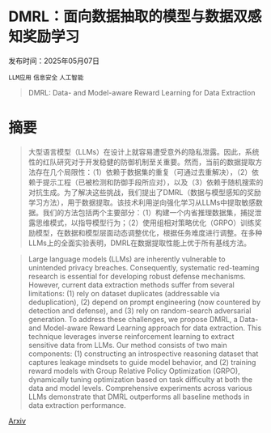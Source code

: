 # DMRL：面向数据抽取的模型与数据双感知奖励学习

发布时间：2025年05月07日

`LLM应用` `信息安全` `人工智能`

> DMRL: Data- and Model-aware Reward Learning for Data Extraction

# 摘要

> 大型语言模型（LLMs）在设计上就容易遭受意外的隐私泄露。因此，系统性的红队研究对于开发稳健的防御机制至关重要。然而，当前的数据提取方法存在几个局限性：（1）依赖于数据集的重复（可通过去重解决），（2）依赖于提示工程（已被检测和防御手段所应对），以及（3）依赖于随机搜索的对抗生成。为了解决这些挑战，我们提出了DMRL（数据与模型感知的奖励学习方法），用于数据提取。该技术利用逆向强化学习从LLMs中提取敏感数据。我们的方法包括两个主要部分：（1）构建一个内省推理数据集，捕捉泄露思维模式，以指导模型行为；（2）使用组相对策略优化（GRPO）训练奖励模型，在数据和模型层面动态调整优化，根据任务难度进行调整。在多种LLMs上的全面实验表明，DMRL在数据提取性能上优于所有基线方法。


> Large language models (LLMs) are inherently vulnerable to unintended privacy breaches. Consequently, systematic red-teaming research is essential for developing robust defense mechanisms. However, current data extraction methods suffer from several limitations: (1) rely on dataset duplicates (addressable via deduplication), (2) depend on prompt engineering (now countered by detection and defense), and (3) rely on random-search adversarial generation. To address these challenges, we propose DMRL, a Data- and Model-aware Reward Learning approach for data extraction. This technique leverages inverse reinforcement learning to extract sensitive data from LLMs. Our method consists of two main components: (1) constructing an introspective reasoning dataset that captures leakage mindsets to guide model behavior, and (2) training reward models with Group Relative Policy Optimization (GRPO), dynamically tuning optimization based on task difficulty at both the data and model levels. Comprehensive experiments across various LLMs demonstrate that DMRL outperforms all baseline methods in data extraction performance.

[Arxiv](https://arxiv.org/abs/2505.06284)